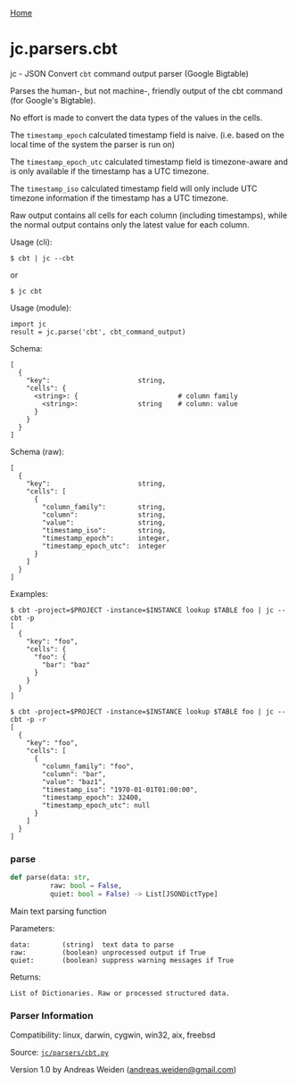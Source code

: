 [Home](https://kellyjonbrazil.github.io/jc/)
<a id="jc.parsers.cbt"></a>

# jc.parsers.cbt

jc - JSON Convert `cbt` command output parser (Google Bigtable)

Parses the human-, but not machine-, friendly output of the cbt command (for
Google's Bigtable).

No effort is made to convert the data types of the values in the cells.

The `timestamp_epoch` calculated timestamp field is naive. (i.e. based on
the local time of the system the parser is run on)

The `timestamp_epoch_utc` calculated timestamp field is timezone-aware and
is only available if the timestamp has a UTC timezone.

The `timestamp_iso` calculated timestamp field will only include UTC
timezone information if the timestamp has a UTC timezone.

Raw output contains all cells for each column (including timestamps), while
the normal output contains only the latest value for each column.

Usage (cli):

    $ cbt | jc --cbt

or

    $ jc cbt

Usage (module):

    import jc
    result = jc.parse('cbt', cbt_command_output)

Schema:

    [
      {
        "key":                      string,
        "cells": {
          <string>: {                         # column family
            <string>:               string    # column: value
          }
        }
      }
    ]

Schema (raw):

    [
      {
        "key":                      string,
        "cells": [
          {
            "column_family":        string,
            "column":               string,
            "value":                string,
            "timestamp_iso":        string,
            "timestamp_epoch":      integer,
            "timestamp_epoch_utc":  integer
          }
        ]
      }
    ]

Examples:

    $ cbt -project=$PROJECT -instance=$INSTANCE lookup $TABLE foo | jc --cbt -p
    [
      {
        "key": "foo",
        "cells": {
          "foo": {
            "bar": "baz"
          }
        }
      }
    ]

    $ cbt -project=$PROJECT -instance=$INSTANCE lookup $TABLE foo | jc --cbt -p -r
    [
      {
        "key": "foo",
        "cells": [
          {
            "column_family": "foo",
            "column": "bar",
            "value": "baz1",
            "timestamp_iso": "1970-01-01T01:00:00",
            "timestamp_epoch": 32400,
            "timestamp_epoch_utc": null
          }
        ]
      }
    ]

<a id="jc.parsers.cbt.parse"></a>

### parse

```python
def parse(data: str,
          raw: bool = False,
          quiet: bool = False) -> List[JSONDictType]
```

Main text parsing function

Parameters:

    data:        (string)  text data to parse
    raw:         (boolean) unprocessed output if True
    quiet:       (boolean) suppress warning messages if True

Returns:

    List of Dictionaries. Raw or processed structured data.

### Parser Information
Compatibility:  linux, darwin, cygwin, win32, aix, freebsd

Source: [`jc/parsers/cbt.py`](https://github.com/kellyjonbrazil/jc/blob/master/jc/parsers/cbt.py)

Version 1.0 by Andreas Weiden (andreas.weiden@gmail.com)
